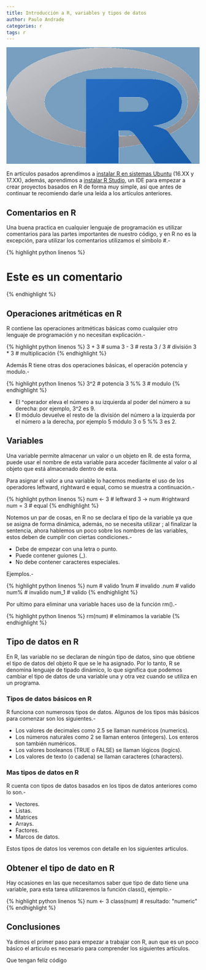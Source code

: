 ```yaml
---
title: Introducción a R, variables y tipos de datos
author: Paulo Andrade
categories: r
tags: r
---
```


![Introducción a R, variables y tipos de datos](/img/r.jpg)

En artículos pasados aprendimos a [instalar R en sistemas Ubuntu](/articulos/instalar-r-en-ubuntu-linux.html) (16.XX y 17.XX), además, aprendimos a [instalar R Studio](/articulos/instalar-r-studio-en-ubuntu-linux.html), un IDE para empezar a crear proyectos basados en R de forma muy simple, así que antes de continuar te recomiendo darle una leída a los artículos anteriores.

## Comentarios en R

Una buena practica en cualquier lenguaje de programación es utilizar comentarios para las partes importantes de nuestro código, y en R no es la excepción, para utilizar los comentarios utilizamos el símbolo #.-

<ins class="adsbygoogle"
     style="display:block; text-align:center;"
     data-ad-layout="in-article"
     data-ad-format="fluid"
     data-ad-client="ca-pub-0593566584451788"
     data-ad-slot="1426664336"></ins>
<script>
     (adsbygoogle = window.adsbygoogle || []).push({});
</script>

{% highlight python linenos %}
# Este es un comentario
{% endhighlight %}

## Operaciones aritméticas en R

R contiene las operaciones aritméticas básicas como cualquier otro lenguaje de programación y no necesitan explicación.-

{% highlight python linenos %}
3 + 3 # suma
3 - 3 # resta
3 / 3 # división
3 * 3 # multiplicación
{% endhighlight %}

Además R tiene otras dos operaciones básicas, el operación potencia y modulo.-

{% highlight python linenos %}
3^2 # potencia
3 %% 3 # modulo
{% endhighlight %}

* El ^operador eleva el número a su izquierda al poder del número a su derecha: por ejemplo, 3^2 es 9.
* El módulo devuelve el resto de la división del número a la izquierda por el número a la derecha, por ejemplo 5 módulo 3 o 5 %% 3 es 2.

## Variables

Una variable permite almacenar un valor o un objeto en R. de esta forma, puede usar el nombre de esta variable para acceder fácilmente al valor o al objeto que está almacenado dentro de esta.

Para asignar el valor a una variable lo hacemos mediante el uso de los operadores leftward, rightward e equal, como se muestra a continuación.-

{% highlight python linenos %}
num <- 3 # leftward
3 -> num #rightward
num = 3 # equal
{% endhighlight %}

Notemos un par de cosas, en R no se declara el tipo de la variable ya que se asigna de forma dinámica, además, no se necesita utilizar ; al finalizar la sentencia, ahora hablemos un poco sobre los nombres de las variables, estos deben de cumplir con ciertas condiciones.-

* Debe de empezar con una letra o punto.
* Puede contener guiones (_).
* No debe contener caracteres especiales.

Ejemplos.-

{% highlight python linenos %}
num # valido
1num # invalido
.num # valido
num% # invalido
num_1 # valido
{% endhighlight %}

Por ultimo para eliminar una variable haces uso de la función rm().-

{% highlight python linenos %}
rm(num) # eliminamos la variable
{% endhighlight %}

## Tipo de datos en R

En R, las variable no se declaran de ningún tipo de datos, sino que obtiene el tipo de datos del objeto R que se le ha asignado. Por lo tanto, R se denomina lenguaje de tipado dinámico, lo que significa que podemos cambiar el tipo de datos de una variable una y otra vez cuando se utiliza en un programa.

### Tipos de datos básicos en R

R funciona con numerosos tipos de datos. Algunos de los tipos más básicos para comenzar son los siguientes.-

* Los valores de decimales como 2.5 se llaman numéricos (numerics).
* Los números naturales como 2 se llaman enteros (integers). Los enteros son también numéricos.
* Los valores booleanos (TRUE o FALSE) se llaman lógicos (logics).
* Los valores de texto (o cadena) se llaman caracteres (characters).

### Mas tipos de datos en R

R cuenta con tipos de datos basados en los tipos de datos anteriores como lo son.-

* Vectores.
* Listas.
* Matrices
* Arrays.
* Factores.
* Marcos de datos.

Estos tipos de datos los veremos con detalle en los siguientes articulos.

## Obtener el tipo de dato en R

Hay ocasiones en las que necesitamos saber que tipo de dato tiene una variable, para esta tarea utilizaremos la función class(), ejemplo.-

{% highlight python linenos %}
num <- 3
class(num) # resultado: "numeric"
{% endhighlight %}

## Conclusiones

Ya dimos el primer paso para empezar a trabajar con R, aun que es un poco básico el articulo es necesario para comprender los siguientes artículos.

Que tengan feliz código